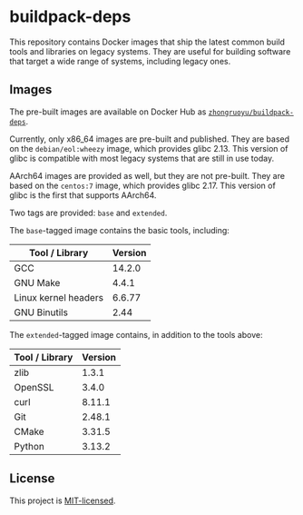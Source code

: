 # buildpack-deps

This repository contains Docker images that ship the latest common build tools
and libraries on legacy systems.
They are useful for building software that target a wide range of systems,
including legacy ones.

## Images

The pre-built images are available on Docker Hub as
[`zhongruoyu/buildpack-deps`](https://hub.docker.com/r/zhongruoyu/buildpack-deps).

Currently, only x86_64 images are pre-built and published.
They are based on the `debian/eol:wheezy` image, which provides glibc 2.13.
This version of glibc is compatible with most legacy systems that are still in
use today.

AArch64 images are provided as well, but they are not pre-built.
They are based on the `centos:7` image, which provides glibc 2.17.
This version of glibc is the first that supports AArch64.

Two tags are provided: `base` and `extended`.

The `base`-tagged image contains the basic tools, including:

| Tool / Library       | Version |
| -------------------- | ------- |
| GCC                  | 14.2.0  |
| GNU Make             | 4.4.1   |
| Linux kernel headers | 6.6.77  |
| GNU Binutils         | 2.44    |

The `extended`-tagged image contains, in addition to the tools above:

| Tool / Library | Version |
| -------------- | ------- |
| zlib           | 1.3.1   |
| OpenSSL        | 3.4.0   |
| curl           | 8.11.1  |
| Git            | 2.48.1  |
| CMake          | 3.31.5  |
| Python         | 3.13.2  |

## License

This project is [MIT-licensed](LICENSE).
